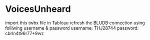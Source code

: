 # VoicesUnheard
import this twbx file in Tableau
refresh the BLUDB connection using folliwing username & password
username: THJ28744
password: cbrln4t96r77+9wz
